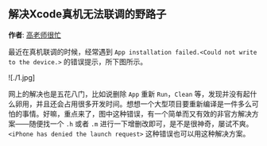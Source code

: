 ## 解决Xcode真机无法联调的野路子

**作者**: [高老师很忙](https://weibo.com/517082456)

最近在真机联调的时候，经常遇到 `App installation failed.<Could not write to the device.>` 的错误提示，所下图所示。

![./1.jpg]

网上的解决也是五花八门，比如说删除 `App` 重新 `Run`，`Clean` 等，发现并没有起什么卵用，并且还会占用很多开发时间。想想一个大型项目要重新编译是一件多么可怕的事情。好嘛，重点来了，图中这种错误，有一个简单而又有效的非官方解决方案——随便找一个 `.h` 或者 `.m` 进行一下增删改即可，是不是很神奇，屡试不爽。`<iPhone has denied the launch request>` 这种错误也可以用这种解决方案。


